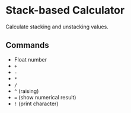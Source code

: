 # Stack-based Calculator

Calculate stacking and unstacking values.


## Commands

- Float number
- `+`
- `-`
- `*`
- `/`
- `^` (raising)
- `=` (show numerical result)
- `!` (print character)

